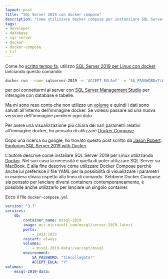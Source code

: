 ```yaml
---
layout: post
title: "SQL Server 2019 con docker compose"
description: "Come utilizzare docker compose per instanziare SQL Server 2019"
tags:
- developer
- database
- sql-server
- docker
- docker-compose
- til
---
```


Come ho [scritto tempo fa](/2020/01/20/restore-di-backup-su-sqlserver/), utilizzo [SQL Server 2019 per Linux con docker](https://mcr.microsoft.com/en-us/product/mssql/server/about) lanciando questo comando:

```bash
docker run --name sqlserver-2019 -e 'ACCEPT_EULA=Y' -e 'SA_PASSWORD=Ti6collegato!' -p 1433:1433 -d mcr.microsoft.com/mssql/server:2019-latest
```

per poi connettermi al server con [SQL Server Management Studio](https://docs.microsoft.com/en-us/sql/ssms/download-sql-server-management-studio-ssms?view=sql-server-ver15) per interagire con database e tabelle.

Ma mi sono reso conto che non utilizzo un [volume](https://docs.docker.com/storage/volumes/) e quindi i dati sono salvati all'interno dell'immagine docker. Se volessi passare ad una nuova versione dell'immagine perderei ogni dato.

Per avere una visualizzazione più chiara dei vari parametri relativi all'immagine docker, ho pensato di utilizzare [Docker Compose](https://docs.docker.com/compose/).

Dopo una ricerca su google, ho trovato questo post scritto da [Jason Robert](https://espressocoder.com/about/): [Exploring SQL Server 2019 with Docker](https://espressocoder.com/2020/07/07/exploring-sql-server-2019-with-docker/).

L'autore descrive come installare SQL Server 2019 per Linux utilizzando [Docker](https://www.docker.com/products/docker-desktop). Nel suo caso la necessità è quella di poter utilizzare SQL Server su MacBook. E alla fine descrive come utilizzare Docker Compose perchè anche lui preferisce il file YAML per la possibilità di visualizzare i parametri in maniera chiara rispetto alla linea di comando. Sebbene Docker Compose sia pensato per lanciare diversi containers contemporaneamente, è possibile anche utilizzarlo per lanciare un singolo container.

Ecco il file `docker-compose.yml`

```YAML
version: "3.7"
services:
    db:
        container_name: mssql-2019
        image: mcr.microsoft.com/mssql/server:2019-latest
        ports:
            - 1433:1433
        restart: always
        volumes: 
            - mssql-2019-data:/var/opt/mssql
        environment:
            SA_PASSWORD: "Ti6collegato!"
            ACCEPT_EULA: "Y"
volumes:
    mssql-2019-data:
```

